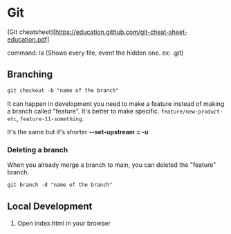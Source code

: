 # Git

(Git cheatsheet)[https://education.github.com/git-cheat-sheet-education.pdf]

command: la (Shows every file, event the hidden one. ex: .git)

## Branching

```css
git checkout -b "name of the branch"

```

It can happen in development you need to make a feature instead of making a branch called "feature".
It's better to make specific. `feature/new-product-etc`, `feature-11-something`.

It's the same but it's shorter **--set-upstream = -u**

### Deleting a branch

When you already merge a branch to main, you can deleted the "feature" branch.

```css
git branch -d "name of the branch"

```

## Local Development

1. Open index.html in your browser
